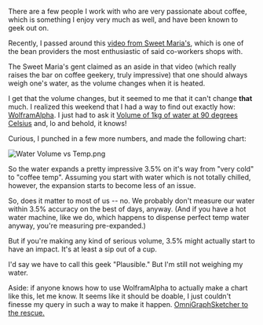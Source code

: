 <!--
.. title: Questioning Coffee Geeks with Science
.. date: 2009/10/19 13:37
.. slug: index
.. tags:
.. link:
.. description:
-->

There are a few people I work with who are very passionate about coffee, which is something I enjoy very much as well, and have been known to geek out on.

Recently, I passed around this [video from Sweet Maria's](http://picasaweb.google.com/lh/photo/ud1WWrBF2BOHnAl8FvvSyQ?feat=embedwebsite), which is one of the bean providers the most enthusiastic of said co-workers shops with.

The Sweet Maria's gent claimed as an aside in that video (which really raises the bar on coffee geekery, truly impressive) that one should always weigh one's water, as the volume changes when it is heated.

I get that the volume changes, but it seemed to me that it can't change **that** much. I realized this weekend that I had a way to find out exactly how: [WolframAlpha](http://www.wolframalpha.com/). I just had to ask it [Volume of 1kg of water at 90 degrees Celsius](http://www.wolframalpha.com/input/?i=volume+of+1kg+of+water+at+90+degrees+celsius) and, lo and behold, it knows!

Curious, I punched in a few more numbers, and made the following chart: 

![Water Volume vs Temp.png](/images/Water-Volume-vs-Temp.png)

So the water expands a pretty impressive 3.5% on it's way from "very cold" to "coffee temp". Assuming you start with water which is not totally chilled, however, the expansion starts to become less of an issue.

So, does it matter to most of us -- no. We probably don't measure our water within 3.5% accuracy on the best of days, anyway. (And if you have a hot water machine, like we do, which happens to dispense perfect temp water anyway, you're measuring pre-expanded.)

But if you're making any kind of serious volume, 3.5% might actually start to have an impact. It's at least a sip out of a cup.

I'd say we have to call this geek "Plausible." But I'm still not weighing my water.

Aside: if anyone knows how to use WolframAlpha to actually make a chart like this, let me know. It seems like it should be doable, I just couldn't finesse my query in such a way to make it happen. [OmniGraphSketcher to the rescue.](http://www.omnigroup.com/applications/omnigraphsketcher/)
